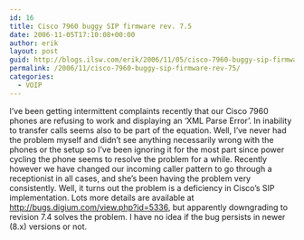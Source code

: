 ```yaml
---
id: 16
title: Cisco 7960 buggy SIP firmware rev. 7.5
date: 2006-11-05T17:10:08+00:00
author: erik
layout: post
guid: http://blogs.ilsw.com/erik/2006/11/05/cisco-7960-buggy-sip-firmware-rev-75/
permalink: /2006/11/cisco-7960-buggy-sip-firmware-rev-75/
categories:
  - VOIP
---
```

I&#8217;ve been getting intermittent complaints recently that our Cisco 7960 phones are refusing to work and displaying an &#8216;XML Parse Error&#8217;. In inability to transfer calls seems also to be part of the equation. Well, I&#8217;ve never had the problem myself and didn&#8217;t see anything necessarily wrong with the phones or the setup so I&#8217;ve been ignoring it for the most part since power cycling the phone seems to resolve the problem for a while. Recently however we have changed our incoming caller pattern to go through a receptionist in all cases, and she&#8217;s been having the problem very consistently. Well, it turns out the problem is a deficiency in Cisco&#8217;s SIP implementation. Lots more details are available at <http://bugs.digium.com/view.php?id=5336>, but apparently downgrading to revision 7.4 solves the problem. I have no idea if the bug persists in newer (8.x) versions or not.